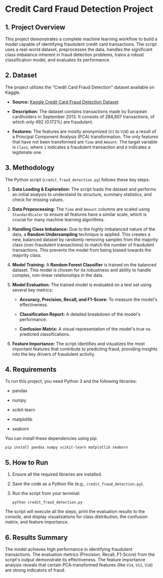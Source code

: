 # Credit Card Fraud Detection Project

## 1. Project Overview

This project demonstrates a complete machine learning workflow to build a model capable of identifying fraudulent credit card transactions. The script uses a real-world dataset, preprocesses the data, handles the significant class imbalance inherent in fraud detection problems, trains a robust classification model, and evaluates its performance.

## 2. Dataset

The project utilizes the "Credit Card Fraud Detection" dataset available on Kaggle.

* **Source:** [Kaggle Credit Card Fraud Detection Dataset](https://www.kaggle.com/datasets/mlg-ulb/creditcardfraud)

* **Description:** The dataset contains transactions made by European cardholders in September 2013. It consists of 284,807 transactions, of which only 492 (0.172%) are fraudulent.

* **Features:** The features are mostly anonymized (`V1` to `V28`) as a result of a Principal Component Analysis (PCA) transformation. The only features that have not been transformed are `Time` and `Amount`. The target variable is `Class`, where `1` indicates a fraudulent transaction and `0` indicates a legitimate one.

## 3. Methodology

The Python script (`credit_fraud_detection.py`) follows these key steps:

1. **Data Loading & Exploration:** The script loads the dataset and performs an initial analysis to understand its structure, summary statistics, and check for missing values.

2. **Data Preprocessing:** The `Time` and `Amount` columns are scaled using `StandardScaler` to ensure all features have a similar scale, which is crucial for many machine learning algorithms.

3. **Handling Class Imbalance:** Due to the highly imbalanced nature of the data, a **Random Undersampling** technique is applied. This creates a new, balanced dataset by randomly removing samples from the majority class (non-fraudulent transactions) to match the number of fraudulent transactions. This prevents the model from being biased towards the majority class.

4. **Model Training:** A **Random Forest Classifier** is trained on the balanced dataset. This model is chosen for its robustness and ability to handle complex, non-linear relationships in the data.

5. **Model Evaluation:** The trained model is evaluated on a test set using several key metrics:

   * **Accuracy, Precision, Recall, and F1-Score:** To measure the model's effectiveness.

   * **Classification Report:** A detailed breakdown of the model's performance.

   * **Confusion Matrix:** A visual representation of the model's true vs. predicted classifications.

6. **Feature Importance:** The script identifies and visualizes the most important features that contribute to predicting fraud, providing insights into the key drivers of fraudulent activity.

## 4. Requirements

To run this project, you need Python 3 and the following libraries:

* pandas

* numpy

* scikit-learn

* matplotlib

* seaborn

You can install these dependencies using pip:

```
pip install pandas numpy scikit-learn matplotlib seaborn

```

## 5. How to Run

1. Ensure all the required libraries are installed.

2. Save the code as a Python file (e.g., `credit_fraud_detection.py`).

3. Run the script from your terminal:

   ```
   python credit_fraud_detection.py
   
   ```

The script will execute all the steps, print the evaluation results to the console, and display visualizations for class distribution, the confusion matrix, and feature importance.

## 6. Results Summary

The model achieves high performance in identifying fraudulent transactions. The evaluation metrics (Precision, Recall, F1-Score) from the script's output demonstrate its effectiveness. The feature importance analysis reveals that certain PCA-transformed features (like `V14`, `V12`, `V10`) are strong indicators of fraud.
